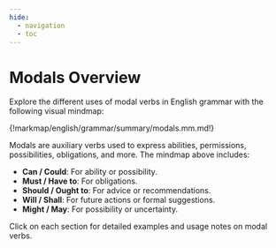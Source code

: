 ```yaml
---
hide:
  - navigation
  - toc
---
```


# Modals Overview

Explore the different uses of modal verbs in English grammar with the following visual mindmap:

{!markmap/english/grammar/summary/modals.mm.md!}

Modals are auxiliary verbs used to express abilities, permissions, possibilities, obligations, and more. The mindmap above includes:

- **Can / Could**: For ability or possibility.
- **Must / Have to**: For obligations.
- **Should / Ought to**: For advice or recommendations.
- **Will / Shall**: For future actions or formal suggestions.
- **Might / May**: For possibility or uncertainty.

Click on each section for detailed examples and usage notes on modal verbs.
